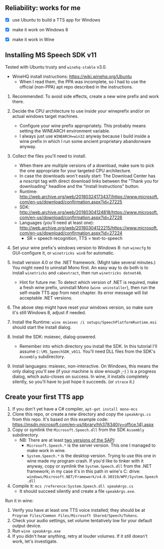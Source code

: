 ﻿
Reliability: works for me
-------------------------

* [x] use Ubuntu to build a TTS app for Windows
* [x] make it work on Windows 8
* [x] make it work in Wine



Installing MS Speech SDK v11
----------------------------

Tested with Ubuntu trusty and `winehq-stable` v3.0.

* WineHQ install instructions: https://wiki.winehq.org/Ubuntu
  * When I read them, the PPA was incomplete, so I had to use the official
    (non-PPA) apt repo described in the instructions.

1.  Recommended: To avoid side effects, create a new wine prefix and work there.

1.  Decide the CPU architecture to use inside your wineprefix and/or
    on actual windows target machines.
    * Configure your wine prefix appropriately.
      This probably means setting the WINEARCH environment variable.
    * I always just use `WINEARCH=win32` anyway because I build inside a
      wine prefix in which I run some ancient proprietary abandonware anyway.

1.  Collect the files you'll need to install.
    * When there are multiple versions of a download, make sure to pick
      the one appropriate for your targeted CPU architecture.
    * In case the downloads won't easily start: The Download Center has a
      noscript tag with direct download links between the "Thank you for
      downloading" headline and the "Install Instructions" button.
    * Runtime:
      http://web.archive.org/web/20180324173437/https://www.microsoft.com/en-us/download/confirmation.aspx?id=27225
    * SDK:
      http://web.archive.org/web/20180304124818/https://www.microsoft.com/en-us/download/confirmation.aspx?id=27226
    * Languages (you'll need at least one):
      http://web.archive.org/web/20180304122215/https://www.microsoft.com/en-us/download/confirmation.aspx?id=27224
      * SR = speech recognition, TTS = text-to-speech

1.  Set your wine prefix's windows version to Windows 8:
    run `winecfg` to GUI-configure it, or `winetricks win8` for automatic.

1.  Install version 4.0 or the .NET framework. (Might take several minutes.)
    You might need to uninstall Mono first.
    An easy way to do both is to install `winetricks` and `cabextract`,
    then run `winetricks dotnet40`.

    * Hint for future me: To detect which version of .NET is required,
      make a fresh wine prefix, uninstall Mono (`wine uninstaller`),
      then run the self-made TTS app from next chapter.
      Its error message will list acceptable .NET versions.

1.  The above step might have reset your windows version, so
    make sure it's still Windows 8, adjust if needed.

1.  Install the Runtime:
    `wine msiexec /i setups/SpeechPlatformRuntime.msi`
    should start the install dialog.

1.  Install the SDK: msiexec, dialog-powered.
    * Remember into which directory you install the SDK.
      In this tutorial I'll assume `C:\MS_SpeechSDK_v011`.
      You'll need DLL files from the SDK's `Assembly` subdirectory.

1.  Install languages: msiexec, non-interactive.
    On Windows, this means the only dialog you'll see (if your machine is slow
    enough ;-) ) is a progress dialog, which auto-closes on success.
    In wine, it installs completely silently,
    so you'll have to just hope it succeeds.
    (or `strace` it.)



Create your first TTS app
-------------------------

1.  If you don't yet have a C# compiler, `apt-get install mono-mcs`
1.  Clone this repo, or create a new directory and copy the `speakArgs.cs`
    from this repo. It's based on this example code:
    https://msdn.microsoft.com/en-us/library/hh378340(v=office.14).aspx
1.  Copy or symlink the `Microsoft.Speech.dll` from the SDK `Assembly`
    subdirectory.
    * NB: There are at least
      [two versions of the SAPI][sapi-server-vs-desktop]:
      * `Microsoft.Speech.*` is the server version.
        This one I managed to make work in wine.
      * `System.Speech.*` is the desktop version.
        Trying to use this one in wine made my program crash.
        If you'd like to tinker with it anyway,
        copy or symlink the `System.Speech.dll` from the .NET framework;
        in my case it's in this path in wine's C: drive:
        `windows/Microsoft.NET/Framework/v4.0.30319/WPF/System.Speech.dll`
1.  Compile it: `mcs /reference:System.Speech.dll speakArgs.cs`
    * It should succeed silently and create a file `speakArgs.exe`.

Run it in wine:

1.  Verify you have at least one TTS voice installed; they should be at
    `Program Files/Common Files/Microsoft Shared/Speech/Tokens`.
1.  Check your audio settings, set volume tentatively low for your
    default output device.
1.  Run `wine speakArgs.exe`
1.  If you didn't hear anything, retry at louder volumes.
    If it still doesn't work, let's investigate.











  [sapi-server-vs-desktop]: http://web.archive.org/web/20180403220404/https://stackoverflow.com/questions/2977338/what-is-the-difference-between-system-speech-recognition-and-microsoft-speech-re

